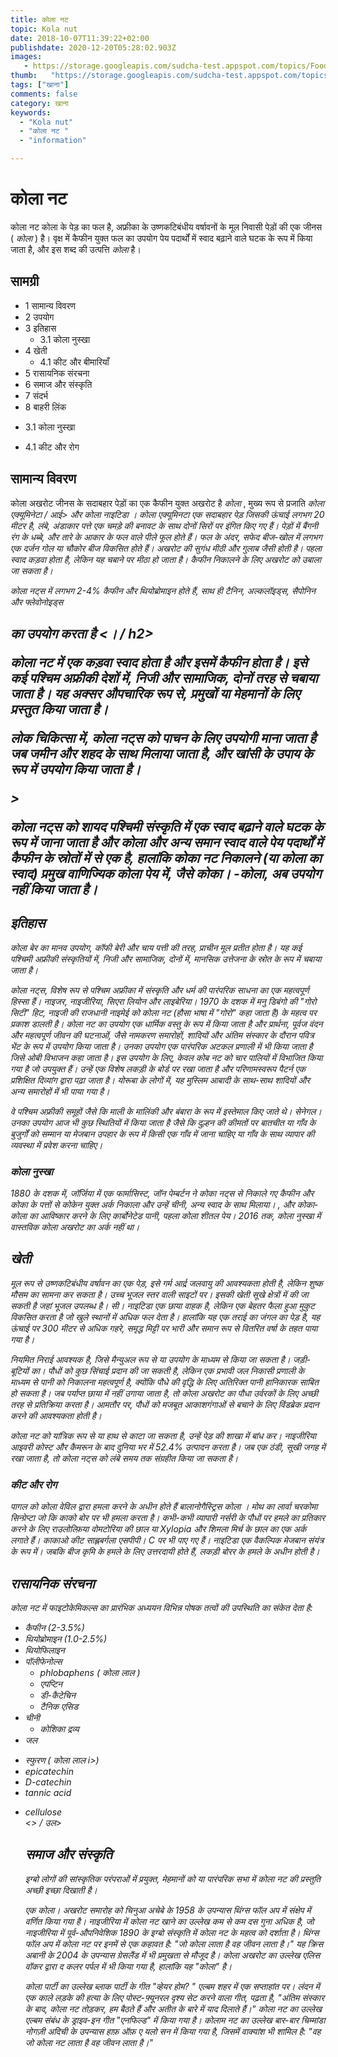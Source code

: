 ```yaml
---
title: कोला नट 
topic: Kola nut
date: 2018-10-07T11:39:22+02:00
publishdate: 2020-12-20T05:28:02.903Z
images: 
   - https://storage.googleapis.com/sudcha-test.appspot.com/topics/Food/kola_nut/1.jpeg
thumb:   "https://storage.googleapis.com/sudcha-test.appspot.com/topics/Food/kola_nut/thumb.jpeg"
tags: ["खाना"]
comments: false
category: खाना
keywords: 
  - "Kola nut"
  - "कोला नट "
  - "information"

---
```

<h1> कोला नट </h1> <p> कोला नट कोला के पेड़ का फल है, अफ्रीका के उष्णकटिबंधीय वर्षावनों के मूल निवासी पेड़ों की एक जीनस (<i> कोला </i>) है। वृक्ष में कैफीन युक्त फल का उपयोग पेय पदार्थों में स्वाद बढ़ाने वाले घटक के रूप में किया जाता है, और इस शब्द की उत्पत्ति <i> कोला </i> है। </p> <h2> सामग्री </h2> <ul> <li > 1 सामान्य विवरण </li> <li> 2 उपयोग </li> <li> 3 इतिहास <ul> <li> 3.1 कोला नुस्खा </li> </ul> </li> <li> 4 खेती <ul > <li> 4.1 कीट और बीमारियाँ </li> </ul> </li> <li> 5 रासायनिक संरचना </li> <li> 6 समाज और संस्कृति </li> <li> 7 संदर्भ </li> <li> 8 बाहरी लिंक </li> </ul> <ul> <li> 3.1 कोला नुस्खा </li> </ul> <ul> <li> 4.1 कीट और रोग </li> </ul> <h2> सामान्य विवरण </h2> <p> कोला अखरोट जीनस के सदाबहार पेड़ों का एक कैफीन युक्त अखरोट है <i> कोला </i>, मुख्य रूप से प्रजाति <i> कोला एक्यूमिनेटा / आई> और <i> कोला नाइटिडा </i>। <i> कोला एक्यूमिनटा </i> एक सदाबहार पेड़ जिसकी ऊंचाई लगभग 20 मीटर है, लंबे, अंडाकार पत्ते एक चमड़े की बनावट के साथ दोनों सिरों पर इंगित किए गए हैं। पेड़ों में बैंगनी रंग के धब्बे, और तारे के आकार के फल वाले पीले फूल होते हैं। फल के अंदर, सफेद बीज-खोल में लगभग एक दर्जन गोल या चौकोर बीज विकसित होते हैं। अखरोट की सुगंध मीठी और गुलाब जैसी होती है। पहला स्वाद कड़वा होता है, लेकिन यह चबाने पर मीठा हो जाता है। कैफीन निकालने के लिए अखरोट को उबाला जा सकता है। </p> <p> कोला नट्स में लगभग 2-4% कैफीन और थियोब्रोमाइन होते हैं, साथ ही टैनिन, अल्कलॉइड्स, सैपोनिन और फ्लेवोनोइड्स </p> <h2> का उपयोग करता है <। / h2> <p> कोला नट में एक कड़वा स्वाद होता है और इसमें कैफीन होता है। इसे कई पश्चिम अफ्रीकी देशों में, निजी और सामाजिक, दोनों तरह से चबाया जाता है। यह अक्सर औपचारिक रूप से, प्रमुखों या मेहमानों के लिए प्रस्तुत किया जाता है। </p> <p> लोक चिकित्सा में, कोला नट्स को पाचन के लिए उपयोगी माना जाता है जब जमीन और शहद के साथ मिलाया जाता है, और खांसी के उपाय के रूप में उपयोग किया जाता है। </p> > <p> कोला नट्स को शायद पश्चिमी संस्कृति में एक स्वाद बढ़ाने वाले घटक के रूप में जाना जाता है और कोला और अन्य समान स्वाद वाले पेय पदार्थों में कैफीन के स्रोतों में से एक है, हालांकि कोका नट निकालने (या कोला का स्वाद) प्रमुख वाणिज्यिक कोला पेय में, जैसे कोका। -कोला, अब उपयोग नहीं किया जाता है। </p> <h2> इतिहास </h2> <p> कोला बेर का मानव उपयोग, कॉफी बेरी और चाय पत्ती की तरह, प्राचीन मूल प्रतीत होता है। यह कई पश्चिमी अफ्रीकी संस्कृतियों में, निजी और सामाजिक, दोनों में, मानसिक उत्तेजना के स्रोत के रूप में चबाया जाता है। </p> <p> कोला नट्स, विशेष रूप से पश्चिम अफ्रीका में संस्कृति और धर्म की पारंपरिक साधना का एक महत्वपूर्ण हिस्सा हैं। नाइजर, नाइजीरिया, सिएरा लियोन और लाइबेरिया। 1970 के दशक में मनु डिबंगो की "गोरो सिटी" हिट, नाइजी की राजधानी नाइमेई को कोला नट (हौसा भाषा में "गोरो" कहा जाता है) के महत्व पर प्रकाश डालती है। कोला नट का उपयोग एक धार्मिक वस्तु के रूप में किया जाता है और प्रार्थना, पूर्वज वंदन और महत्वपूर्ण जीवन की घटनाओं, जैसे नामकरण समारोहों, शादियों और अंतिम संस्कार के दौरान पवित्र भेंट के रूप में उपयोग किया जाता है। उनका उपयोग एक पारंपरिक अटकल प्रणाली में भी किया जाता है जिसे ओबी विभाजन कहा जाता है। इस उपयोग के लिए, केवल कोब नट को चार पालियों में विभाजित किया गया है जो उपयुक्त हैं। उन्हें एक विशेष लकड़ी के बोर्ड पर रखा जाता है और परिणामस्वरूप पैटर्न एक प्रशिक्षित दिव्यांग द्वारा पढ़ा जाता है। योरूबा के लोगों में, यह मुस्लिम आबादी के साथ-साथ शादियों और अन्य समारोहों में भी पाया गया है। </p> <p> वे पश्चिम अफ्रीकी समूहों जैसे कि माली के मालिंकी और बंबारा के रूप में इस्तेमाल किए जाते थे। सेनेगल। उनका उपयोग आज भी कुछ स्थितियों में किया जाता है जैसे कि दुल्हन की कीमतों पर बातचीत या गाँव के बुजुर्गों को सम्मान या मेजबान उपहार के रूप में किसी एक गाँव में जाना चाहिए या गाँव के साथ व्यापार की व्यवस्था में प्रवेश करना चाहिए। </p> <h3> कोला नुस्खा </h3> <p> 1880 के दशक में, जॉर्जिया में एक फार्मासिस्ट, जॉन पेम्बर्टन ने कोका नट्स से निकाले गए कैफीन और कोका के पत्तों से कोकेन युक्त अर्क निकाला और उन्हें चीनी, अन्य स्वाद के साथ मिलाया। , और कोका-कोला का आविष्कार करने के लिए कार्बोनेटेड पानी, पहला कोला शीतल पेय। 2016 तक, कोला नुस्खा में वास्तविक कोला अखरोट का अर्क नहीं था। </p> <h2> खेती </h2> <p> मूल रूप से उष्णकटिबंधीय वर्षावन का एक पेड़, इसे गर्म आर्द्र जलवायु की आवश्यकता होती है, लेकिन शुष्क मौसम का सामना कर सकता है। उच्च भूजल स्तर वाली साइटों पर। इसकी खेती सूखे क्षेत्रों में की जा सकती है जहां भूजल उपलब्ध है। <I> सी। नाइटिडा </i> एक छाया वाहक है, लेकिन एक बेहतर फैला हुआ मुकुट विकसित करता है जो खुले स्थानों में अधिक फल देता है। हालांकि यह एक तराई का जंगल का पेड़ है, यह ऊंचाई पर 300 मीटर से अधिक गहरे, समृद्ध मिट्टी पर भारी और समान रूप से वितरित वर्षा के तहत पाया गया है। </p> <p> नियमित निराई आवश्यक है, जिसे मैन्युअल रूप से या उपयोग के माध्यम से किया जा सकता है। जड़ी-बूटियों का। पौधों को कुछ सिंचाई प्रदान की जा सकती है, लेकिन एक प्रभावी जल निकासी प्रणाली के माध्यम से पानी को निकालना महत्वपूर्ण है, क्योंकि पौधे की वृद्धि के लिए अतिरिक्त पानी हानिकारक साबित हो सकता है। जब पर्याप्त छाया में नहीं उगाया जाता है, तो कोला अखरोट का पौधा उर्वरकों के लिए अच्छी तरह से प्रतिक्रिया करता है। आमतौर पर, पौधों को मजबूत आकाशगंगाओं से बचाने के लिए विंडब्रेक प्रदान करने की आवश्यकता होती है। </p> <p> कोला नट को यांत्रिक रूप से या हाथ से काटा जा सकता है, उन्हें पेड़ की शाखा में बांध कर। नाइजीरिया आइवरी कोस्ट और कैमरून के बाद दुनिया भर में 52.4% उत्पादन करता है। जब एक ठंडी, सूखी जगह में रखा जाता है, तो कोला नट्स को लंबे समय तक संग्रहीत किया जा सकता है। </p> <h3> कीट और रोग </h3> <p> पागल को कोला वेविल द्वारा हमला करने के अधीन होते हैं <i> बालानोगैस्ट्रिस कोला </i>। मोथ का लार्वा <i> चरकोमा सिन्ग्रेप्टा </i> जो कि काको बोर पर भी हमला करता है। कभी-कभी व्यापारी नर्सरी के पौधों पर हमले का प्रतिकार करने के लिए <i> राउलोल्फ़िया वोमटोरिया </i> की छाल या <i> Xylopia </i> और <i> शिमला मिर्च </i> के छाल का एक अर्क लगाते हैं। काकाओ कीट <i> साह्लबर्गला </i> एसपीपी। <i> C पर भी पाए गए हैं। नाइटिडा </i> एक वैकल्पिक मेजबान संयंत्र के रूप में। जबकि बीज कृमि के हमले के लिए उत्तरदायी होते हैं, लकड़ी बोरर के हमले के अधीन होती है। </p> <h2> रासायनिक संरचना </h2> <p> कोला नट में फाइटोकेमिकल्स का प्रारंभिक अध्ययन विभिन्न पोषक तत्वों की उपस्थिति का संकेत देता है: </p> <ul> <li> कैफीन (2-3.5%) </li> <li> थियोब्रोमाइन (1.0-2.5%) </li> <li> थियोफिलाइन </li> <li> पॉलीफेनोल्स <ul> <li> phlobaphens (<i> कोला लाल </i>) </li> <li> एपप्टिन </li> <li> डी-कैटेचिन </li> <li> टैनिक एसिड </li> </ul> </li> <li> चीनी <ul> <li> कोशिका द्रव्य </li> </ul> </li> <li> जल </li> </ul> <ul> <li> स्फुरण (<i> कोला लाल <//> i>) </li> <li> epicatechin </li> <li> D-catechin </li> <li> tannic acid </li> </ul> <ul> <li> cellulose </li> <> / उल> <h2> समाज और संस्कृति </h2> <p> इग्बो लोगों की सांस्कृतिक परंपराओं में प्रयुक्त, मेहमानों को या पारंपरिक सभा में कोला नट की प्रस्तुति अच्छी इच्छा दिखाती है। </p> <p> एक कोला। अखरोट समारोह को चिनुआ अचेबे के 1958 के उपन्यास <i> थिंग्स फॉल अप </i> में संक्षेप में वर्णित किया गया है। नाइजीरिया में कोला नट खाने का उल्लेख कम से कम दस गुना अधिक है, जो नाइजीरिया में पूर्व-औपनिवेशिक 1890 के इग्बो संस्कृति में कोला नट के महत्व को दर्शाता है। थिंग्स फॉल अप में कोला नट पर इनमें से एक कहावत है: "जो कोला लाता है वह जीवन लाता है।" यह क्रिस अबानी के 2004 के उपन्यास <i> ग्रेसलैंड </i> में भी प्रमुखता से मौजूद है। कोला अखरोट का उल्लेख एलिस वॉकर द्वारा <i> द कलर पर्पल </i> में भी किया गया है, हालांकि यह "कोला" है। </p> <p> कोला पार्टी का उल्लेख ब्लाक पार्टी के गीत "व्हेयर होम? " एल्बम <i> शहर में एक सप्ताहांत </i> पर। लंदन में एक काले लड़के की हत्या के लिए पोस्ट-फ़्यूनरल दृश्य सेट करने वाला गीत, पढ़ता है, "अंतिम संस्कार के बाद, कोला नट तोड़कर, हम बैठते हैं और अतीत के बारे में याद दिलाते हैं।" कोला नट का उल्लेख एल्बम <i> संबंध </i> के ड्राइव-इन गीत "एनफिल्ड" में किया गया है। कोलाम नट का उल्लेख बार-बार चिम्मांडा नोगज़ी अदिची के उपन्यास <i> हाफ़ ऑफ़ ए यलो सन </i> में किया गया है, जिसमें वाक्यांश भी शामिल है: "वह जो कोला नट लाता है वह जीवन लाता है।" </p> 
